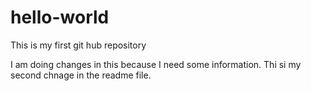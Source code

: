 # hello-world
This is my first git hub repository

I am doing changes in this because I need some information.
Thi si my second chnage in the readme file.
